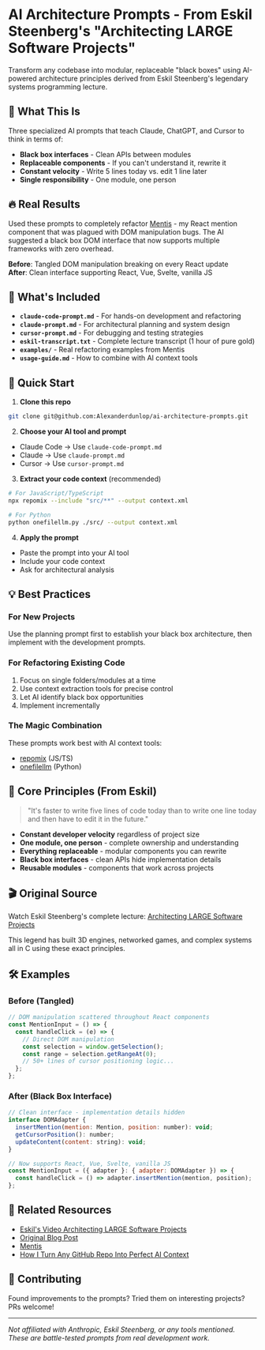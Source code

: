 # AI Architecture Prompts - From Eskil Steenberg's "Architecting LARGE Software Projects"

Transform any codebase into modular, replaceable "black boxes" using AI-powered architecture principles derived from Eskil Steenberg's legendary systems programming lecture.

## 🎯 What This Is

Three specialized AI prompts that teach Claude, ChatGPT, and Cursor to think in terms of:

- **Black box interfaces** - Clean APIs between modules
- **Replaceable components** - If you can't understand it, rewrite it
- **Constant velocity** - Write 5 lines today vs. edit 1 line later
- **Single responsibility** - One module, one person

## 🔥 Real Results

Used these prompts to completely refactor [Mentis](https://github.com/Alexanderdunlop/mentis) - my React mention component that was plagued with DOM manipulation bugs. The AI suggested a black box DOM interface that now supports multiple frameworks with zero overhead.

**Before**: Tangled DOM manipulation breaking on every React update  
**After**: Clean interface supporting React, Vue, Svelte, vanilla JS

## 📁 What's Included

- **`claude-code-prompt.md`** - For hands-on development and refactoring
- **`claude-prompt.md`** - For architectural planning and system design
- **`cursor-prompt.md`** - For debugging and testing strategies
- **`eskil-transcript.txt`** - Complete lecture transcript (1 hour of pure gold)
- **`examples/`** - Real refactoring examples from Mentis
- **`usage-guide.md`** - How to combine with AI context tools

## 🚀 Quick Start

1. **Clone this repo**

```bash
git clone git@github.com:Alexanderdunlop/ai-architecture-prompts.git
```

2. **Choose your AI tool and prompt**

- Claude Code → Use `claude-code-prompt.md`
- Claude → Use `claude-prompt.md`
- Cursor → Use `cursor-prompt.md`

3. **Extract your code context** (recommended)

```bash
# For JavaScript/TypeScript
npx repomix --include "src/**" --output context.xml

# For Python
python onefilellm.py ./src/ --output context.xml
```

4. **Apply the prompt**

- Paste the prompt into your AI tool
- Include your code context
- Ask for architectural analysis

## 💡 Best Practices

### For New Projects

Use the planning prompt first to establish your black box architecture, then implement with the development prompts.

### For Refactoring Existing Code

1. Focus on single folders/modules at a time
2. Use context extraction tools for precise control
3. Let AI identify black box opportunities
4. Implement incrementally

### The Magic Combination

These prompts work best with AI context tools:

- [repomix](https://github.com/yamadashy/repomix) (JS/TS)
- [onefilellm](https://github.com/jimmc414/onefilellm) (Python)

## 📖 Core Principles (From Eskil)

> "It's faster to write five lines of code today than to write one line today and then have to edit it in the future."

- **Constant developer velocity** regardless of project size
- **One module, one person** - complete ownership and understanding
- **Everything replaceable** - modular components you can rewrite
- **Black box interfaces** - clean APIs hide implementation details
- **Reusable modules** - components that work across projects

## 🎬 Original Source

Watch Eskil Steenberg's complete lecture: [Architecting LARGE Software Projects](https://www.youtube.com/watch?v=sSpULGNHyoI)

This legend has built 3D engines, networked games, and complex systems all in C using these exact principles.

## 🛠️ Examples

### Before (Tangled)

```javascript
// DOM manipulation scattered throughout React components
const MentionInput = () => {
  const handleClick = (e) => {
    // Direct DOM manipulation
    const selection = window.getSelection();
    const range = selection.getRangeAt(0);
    // 50+ lines of cursor positioning logic...
  };
};
```

### After (Black Box Interface)

```javascript
// Clean interface - implementation details hidden
interface DOMAdapter {
  insertMention(mention: Mention, position: number): void;
  getCursorPosition(): number;
  updateContent(content: string): void;
}

// Now supports React, Vue, Svelte, vanilla JS
const MentionInput = ({ adapter }: { adapter: DOMAdapter }) => {
  const handleClick = () => adapter.insertMention(mention, position);
};
```

## 🔗 Related Resources

- [Eskil's Video Architecting LARGE Software Projects](https://www.youtube.com/watch?v=sSpULGNHyoI)
- [Original Blog Post](medium-link)
- [Mentis](https://github.com/Alexanderdunlop/mentis)
- [How I Turn Any GitHub Repo Into Perfect AI Context](https://medium.com/vibe-coding/how-i-turn-any-github-repo-into-perfect-ai-context-game-changer-71919d497531)

## 🤝 Contributing

Found improvements to the prompts? Tried them on interesting projects? PRs welcome!

---

_Not affiliated with Anthropic, Eskil Steenberg, or any tools mentioned. These are battle-tested prompts from real development work._